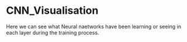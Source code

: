 # CNN_Visualisation
Here we can see what Neural naetworks have been learning or seeing in each layer during the training process.
